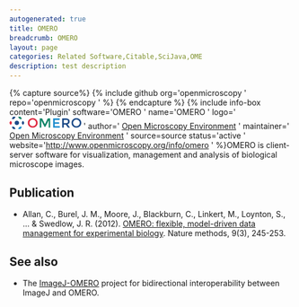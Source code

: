 ```yaml
---
autogenerated: true
title: OMERO
breadcrumb: OMERO
layout: page
categories: Related Software,Citable,SciJava,OME
description: test description
---
```



{% capture source%}
{% include github org='openmicroscopy ' repo='openmicroscopy ' %}
{% endcapture %}
{% include info-box content='Plugin' software='OMERO ' name='OMERO ' logo='<img src="/images/pages/Omero-logo.png" width="128"/> ' author=' [Open Microscopy Environment](http://openmicroscopy.org/) ' maintainer=' [Open Microscopy Environment](http://openmicroscopy.org/) ' source=source status='active ' website='http://www.openmicroscopy.org/info/omero ' %}OMERO is client-server software for visualization, management and analysis of biological microscope images.

## Publication

  - Allan, C., Burel, J. M., Moore, J., Blackburn, C., Linkert, M., Loynton, S., ... & Swedlow, J. R. (2012). [OMERO: flexible, model-driven data management for experimental biology](http://www.nature.com/nmeth/journal/v9/n3/abs/nmeth.1896.html). Nature methods, 9(3), 245-253.

## See also

  - The [ImageJ-OMERO](https://github.com/imagej/imagej-omero) project for bidirectional interoperability between ImageJ and OMERO.

   
